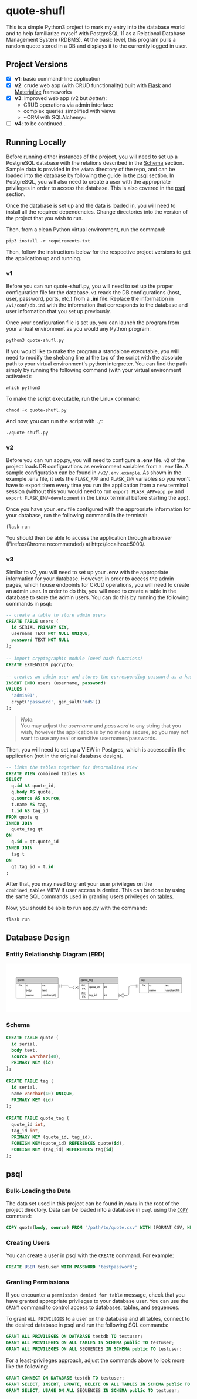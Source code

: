 # quote-shufl
This is a simple Python3 project to mark my entry into the database world and to help familiarize myself with PostgreSQL 11 as a Relational Database Management System (RDBMS). At the basic level, this program pulls a random quote stored in a DB and displays it to the currently logged in user.

## Project Versions
- [x] **v1**: basic command-line application
- [x] **v2**: crude web app (with CRUD functionality) built with [Flask](https://flask.palletsprojects.com/en/1.1.x/) and [Materialize](https://materializecss.com/) frameworks
- [x] **v3**: improved web app (v2 but *better*):
  - CRUD operations via admin interface
  - complex queries simplified with views
  - ~ORM with SQLAlchemy~
- [ ] **v4**: to be continued...

## Running Locally
Before running either instances of the project, you will need to set up a PostgreSQL database with the relations described in the [Schema](#Schema) section. Sample data is provided in the `/data` directory of the repo, and can be loaded into the database by following the guide in the [psql](#Bulk-Loading-The-Data) section. In PostgreSQL, you will also need to create a user with the appropriate privileges in order to access the database. This is also covered in the [psql](#Creating-Users) section.

Once the database is set up and the data is loaded in, you will need to install all the required dependencies. Change directories into the version of the project that you wish to run.

Then, from a clean Python virtual environment, run the command:
```
pip3 install -r requirements.txt
```
Then, follow the instructions below for the respective project versions to get the application up and running.
### v1
Before you can run quote-shufl.py, you will need to set up the proper configuration file for the database. `v1` reads the DB configurations (host, user, password, ports, etc.) from a **.ini** file. Replace the information in `/v1/conf/db.ini` with the information that corresponds to the database and user information that you set up previously.

Once your configuration file is set up, you can launch the program from your virtual environment as you would any Python program:
```
python3 quote-shufl.py
```
If you would like to make the program a standalone executable, you will need to modify the shebang line at the top of the script with the absolute path to your virtual environment's python interpreter. You can find the path simply by running the following command (with your virtual environment activated):
```
which python3
```
To make the script executable, run the Linux command:
```
chmod +x quote-shufl.py
```
And now, you can run the script with `./`:
```
./quote-shufl.py
```
### v2
Before you can run app.py, you will need to configure a **.env** file. `v2` of the project loads DB configurations as environment variables from a .env file. A sample configuration can be found in `/v2/.env.example`. As shown in the example .env file, it sets the `FLASK_APP` and `FLASK_ENV` variables so you won't have to export them every time you run the application from a new terminal session (without this you would need to run `export FLASK_APP=app.py` and `export FLASK_ENV=development` in the Linux terminal before starting the app).

Once you have your .env file configured with the appropriate information for your database, run the following command in the terminal:
```
flask run
```
You should then be able to access the application through a browser (Firefox/Chrome recommended) at http://localhost:5000/.

### v3
Similar to v2, you will need to set up your **.env** with the appropriate information for your database. However, in order to access the admin pages, which house endpoints for CRUD operations, you will need to create an admin user. In order to do this, you will need to create a table in the database to store the admin users. You can do this by running the following commands in psql:
```SQL
-- create a table to store admin users
CREATE TABLE users (
  id SERIAL PRIMARY KEY,
  username TEXT NOT NULL UNIQUE,
  password TEXT NOT NULL
);

-- import cryptographic module (need hash functions)
CREATE EXTENSION pgcrypto;

-- creates an admin user and stores the corresponding password as a hash 
INSERT INTO users (username, password) 
VALUES (
  'admin01',
  crypt('password', gen_salt('md5'))
);
```
> *Note*:  
You may adjust the *username* and *password* to any string that you wish, however the application is by no means secure, so you may not want to use any real or sensitive usernames/passwords.

Then, you will need to set up a VIEW in Postgres, which is accessed in the application (not in the original database design). 

```SQL
-- links the tables together for denormalized view
CREATE VIEW combined_tables AS
SELECT 
  q.id AS quote_id,
  q.body AS quote,
  q.source AS source,
  t.name AS tag,
  t.id AS tag_id
FROM quote q
INNER JOIN 
  quote_tag qt
ON 
  q.id = qt.quote_id
INNER JOIN
  tag t
ON
  qt.tag_id = t.id
;
```
After that, you may need to grant your user privileges on the `combined_tables` VIEW if user access is denied. This can be done by using the same SQL commands used in granting users privileges on [tables](#Granting-Permissions).

Now, you should be able to run app.py with the command:
```
flask run
```

## Database Design
### Entity Relationship Diagram (ERD)
![er-diagram](img/quote-shufl-erd.png)

### Schema
```SQL
CREATE TABLE quote (
  id serial,
  body text,
  source varchar(40),
  PRIMARY KEY (id)
);

CREATE TABLE tag (
  id serial,
  name varchar(40) UNIQUE,
  PRIMARY KEY (id)
);

CREATE TABLE quote_tag (
  quote_id int,
  tag_id int,
  PRIMARY KEY (quote_id, tag_id),
  FOREIGN KEY(quote_id) REFERENCES quote(id),
  FOREIGN KEY (tag_id) REFERENCES tag(id)
);
```

## psql 
### Bulk-Loading the Data
The data set used in this project can be found in `/data` in the root of the project directory. Data can be loaded into a database in `psql` using the [`COPY`](https://www.postgresql.org/docs/11/sql-copy.html) command:
```SQL
COPY quote(body, source) FROM '/path/to/quote.csv' WITH (FORMAT CSV, HEADER TRUE);
```

### Creating Users
You can create a user in psql with the `CREATE` command. For example:
```SQL
CREATE USER testuser WITH PASSWORD 'testpassword';
```

### Granting Permissions
If you encounter a `permission denied for table` message, check that you have granted appropriate privileges to your database user. You can use the [`GRANT`](https://www.postgresql.org/docs/11/sql-grant.html) command to control access to databases, tables, and sequences.

To grant `ALL PRIVILEGES` to a user on the database and all tables, connect to the desired database in psql and run the following SQL commands:
```SQL
GRANT ALL PRIVILEGES ON DATABASE testdb TO testuser;
GRANT ALL PRIVILEGES ON ALL TABLES IN SCHEMA public TO testuser;
GRANT ALL PRIVILEGES ON ALL SEQUENCES IN SCHEMA public TO testuser;
```

For a least-privileges approach, adjust the commands above to look more like the following:
```SQL
GRANT CONNECT ON DATABASE testdb TO testuser;
GRANT SELECT, INSERT, UPDATE, DELETE ON ALL TABLES IN SCHEMA public TO testuser;
GRANT SELECT, USAGE ON ALL SEQUENCES IN SCHEMA public TO testuser;
```


